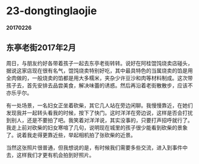 23-dongtinglaojie
==========
#### 20170226
## 东亭老街2017年2月

周日，与朋友约好各带着孩子一起去东亭老街转转。说好在阿桂馄饨烧卖店碰头，据说这家店现在很有名气，馄饨烧卖特别好吃，其中最具特色的当属烧卖的馅是用全肉做的，一般烧卖的馅都是用大多糯米，夹杂少许豆沙和肉等材料制成。这次带孩子去，首先安排去品尝美食，解决味蕾的诱惑。然后再沿着老街散散步，应该不亦乐乎尔。

有一处场景，一名妇女正坐着砍柴，其它几人站在旁边闲聊。我慢慢靠近，在她们发现我并一起转头看我的时候，按下了快门。这时洋洋在旁边说，这样是否会打扰到别人，还是不要拍了吧。我笑着对洋洋说，其实没事的，只要打声招呼就行了。我走上前对砍柴的妇女寒喧了几句，说明现在城里的孩子很少能看到砍柴的景象了。说着我走得更靠近些，举起相机拍了张砍柴的近景。

当然这张照片很普通，但我想说的是，有时候我们需要多些交流，进入到事件中去，这样我们才更有机会拍到好照片。
